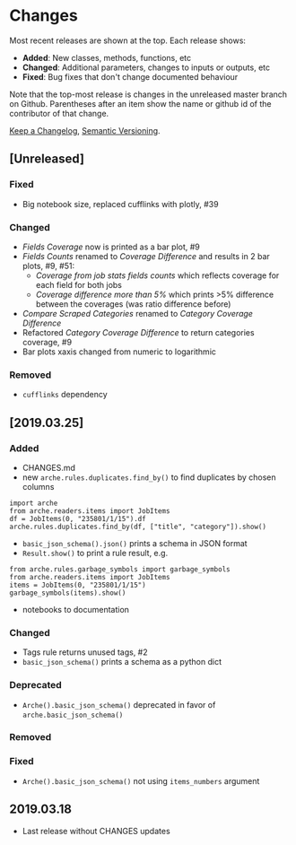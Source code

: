 # Changes
Most recent releases are shown at the top. Each release shows:

- **Added**: New classes, methods, functions, etc
- **Changed**: Additional parameters, changes to inputs or outputs, etc
- **Fixed**: Bug fixes that don't change documented behaviour

Note that the top-most release is changes in the unreleased master branch on Github. Parentheses after an item show the name or github id of the contributor of that change.

[Keep a Changelog](https://keepachangelog.com/en/1.0.0/), [Semantic Versioning](https://semver.org/spec/v2.0.0.html).

## [Unreleased]

### Fixed
- Big notebook size, replaced cufflinks with plotly, #39

### Changed
- *Fields Coverage* now is printed as a bar plot, #9
- *Fields Counts* renamed to *Coverage Difference* and results in 2 bar plots, #9, #51:
   * *Coverage from job stats fields counts* which reflects coverage for each field for both jobs
   * *Coverage difference more than 5%* which prints >5% difference between the coverages (was ratio difference before)
- *Compare Scraped Categories* renamed to *Category Coverage Difference*
- Refactored *Category Coverage Difference* to return categories coverage, #9
- Bar plots xaxis changed from numeric to logarithmic

### Removed
- `cufflinks` dependency



## [2019.03.25]
### Added
- CHANGES.md
- new `arche.rules.duplicates.find_by()` to find duplicates by chosen columns
```
import arche
from arche.readers.items import JobItems
df = JobItems(0, "235801/1/15").df
arche.rules.duplicates.find_by(df, ["title", "category"]).show()
```
- `basic_json_schema().json()` prints a schema in JSON format
- `Result.show()` to print a rule result, e.g.
```
from arche.rules.garbage_symbols import garbage_symbols
from arche.readers.items import JobItems
items = JobItems(0, "235801/1/15")
garbage_symbols(items).show()
```
- notebooks to documentation

### Changed
- Tags rule returns unused tags, #2
- `basic_json_schema()` prints a schema as a python dict

### Deprecated
- `Arche().basic_json_schema()` deprecated in favor of `arche.basic_json_schema()`
### Removed
### Fixed
- `Arche().basic_json_schema()` not using `items_numbers` argument


## 2019.03.18

- Last release without CHANGES updates

